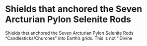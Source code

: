 # Shields that anchored the Seven Arcturian Pylon Selenite Rods

Shields that anchored the Seven Arcturian Pylon Selenite Rods
“Candlesticks/Churches” into Earth’s grids. This is not ''Divine